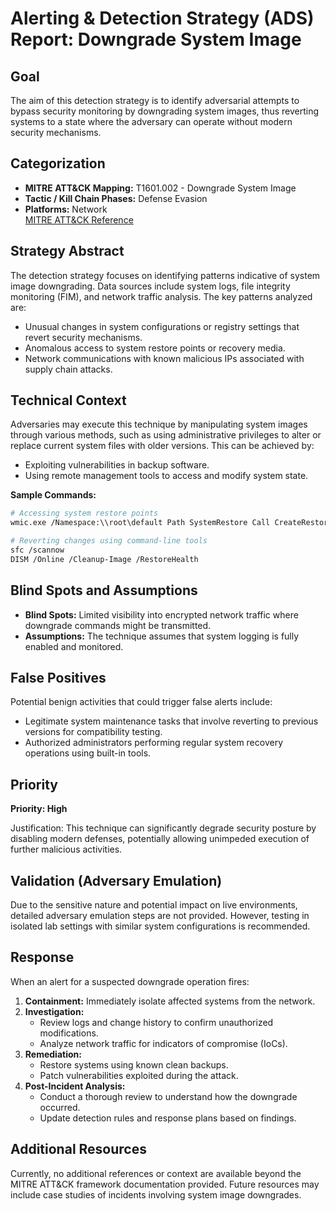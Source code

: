 # Alerting & Detection Strategy (ADS) Report: Downgrade System Image

## Goal
The aim of this detection strategy is to identify adversarial attempts to bypass security monitoring by downgrading system images, thus reverting systems to a state where the adversary can operate without modern security mechanisms.

## Categorization
- **MITRE ATT&CK Mapping:** T1601.002 - Downgrade System Image
- **Tactic / Kill Chain Phases:** Defense Evasion
- **Platforms:** Network  
  [MITRE ATT&CK Reference](https://attack.mitre.org/techniques/T1601/002)

## Strategy Abstract
The detection strategy focuses on identifying patterns indicative of system image downgrading. Data sources include system logs, file integrity monitoring (FIM), and network traffic analysis. The key patterns analyzed are:
- Unusual changes in system configurations or registry settings that revert security mechanisms.
- Anomalous access to system restore points or recovery media.
- Network communications with known malicious IPs associated with supply chain attacks.

## Technical Context
Adversaries may execute this technique by manipulating system images through various methods, such as using administrative privileges to alter or replace current system files with older versions. This can be achieved by:
- Exploiting vulnerabilities in backup software.
- Using remote management tools to access and modify system state.
  
**Sample Commands:**
```bash
# Accessing system restore points
wmic.exe /Namespace:\\root\default Path SystemRestore Call CreateRestorePoint "AttackRestore", 100, 7

# Reverting changes using command-line tools
sfc /scannow
DISM /Online /Cleanup-Image /RestoreHealth
```

## Blind Spots and Assumptions
- **Blind Spots:** Limited visibility into encrypted network traffic where downgrade commands might be transmitted.
- **Assumptions:** The technique assumes that system logging is fully enabled and monitored.

## False Positives
Potential benign activities that could trigger false alerts include:
- Legitimate system maintenance tasks that involve reverting to previous versions for compatibility testing.
- Authorized administrators performing regular system recovery operations using built-in tools.

## Priority
**Priority: High**

Justification: This technique can significantly degrade security posture by disabling modern defenses, potentially allowing unimpeded execution of further malicious activities.

## Validation (Adversary Emulation)
Due to the sensitive nature and potential impact on live environments, detailed adversary emulation steps are not provided. However, testing in isolated lab settings with similar system configurations is recommended.

## Response
When an alert for a suspected downgrade operation fires:
1. **Containment:** Immediately isolate affected systems from the network.
2. **Investigation:**
   - Review logs and change history to confirm unauthorized modifications.
   - Analyze network traffic for indicators of compromise (IoCs).
3. **Remediation:**
   - Restore systems using known clean backups.
   - Patch vulnerabilities exploited during the attack.
4. **Post-Incident Analysis:**
   - Conduct a thorough review to understand how the downgrade occurred.
   - Update detection rules and response plans based on findings.

## Additional Resources
Currently, no additional references or context are available beyond the MITRE ATT&CK framework documentation provided. Future resources may include case studies of incidents involving system image downgrades.